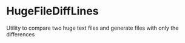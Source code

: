 # HugeFileDiffLines
Utility to compare two huge text files and generate files with only the differences
